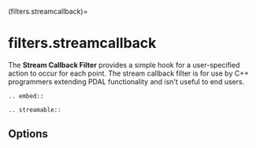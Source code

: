 (filters.streamcallback)=

# filters.streamcallback

The **Stream Callback Filter** provides a simple hook for a
user-specified action
to occur for each point.  The stream callback filter is for use by C++
programmers extending PDAL functionality and isn't useful to end users.

```{eval-rst}
.. embed::
```

```{eval-rst}
.. streamable::
```

## Options

```{include} filter_opts.md
```
